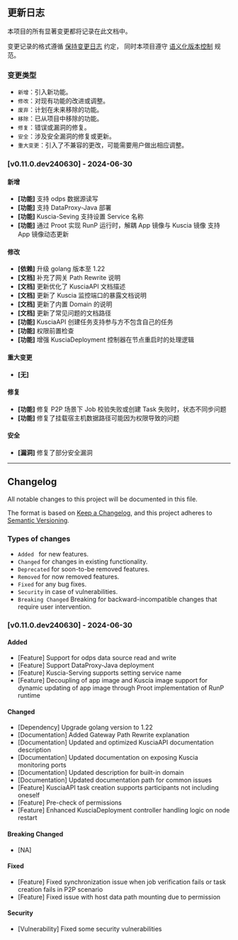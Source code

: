 ## 更新日志

本项目的所有显著变更都将记录在此文档中。

变更记录的格式遵循 [保持变更日志](https://keepachangelog.com/zh-CN/1.0.0/) 约定，
同时本项目遵守 [语义化版本控制](https://semver.org/lang/zh-CN/spec/v2.0.0.html) 规范。

### 变更类型

- `新增`：引入新功能。
- `修改`：对现有功能的改进或调整。
- `废弃`：计划在未来移除的功能。
- `移除`：已从项目中移除的功能。
- `修复`：错误或漏洞的修复。
- `安全`：涉及安全漏洞的修复或更新。
- `重大变更`：引入了不兼容的更改，可能需要用户做出相应调整。

### [v0.11.0.dev240630] - 2024-06-30

#### 新增

- **[功能]** 支持 odps 数据源读写
- **[功能]** 支持 DataProxy-Java 部署
- **[功能]** Kuscia-Seving 支持设置 Service 名称
- **[功能]** 通过 Proot 实现 RunP 运行时，解耦 App 镜像与 Kuscia 镜像 支持 App 镜像动态更新

#### 修改

- **[依赖]** 升级 golang 版本至 1.22
- **[文档]** 补充了网关 Path Rewrite 说明
- **[文档]** 更新优化了 KusciaAPI 文档描述
- **[文档]** 更新了 Kuscia 监控端口的暴露文档说明
- **[文档]** 更新了内置 Domain 的说明
- **[文档]** 更新了常见问题的文档路径
- **[功能]** KusciaAPI 创建任务支持参与方不包含自己的任务
- **[功能]** 权限前置检查
- **[功能]** 增强 KusciaDeployment 控制器在节点重启时的处理逻辑

#### 重大变更

- **[无]**

#### 修复

- **[功能]** 修复 P2P 场景下 Job 校验失败或创建 Task 失败时，状态不同步问题
- **[功能]** 修复了挂载宿主机数据路径可能因为权限导致的问题

#### 安全

- **[漏洞]** 修复了部分安全漏洞

---

## Changelog

All notable changes to this project will be documented in this file.

The format is based on [Keep a Changelog](https://keepachangelog.com/en/1.0.0/),
and this project adheres to [Semantic Versioning](https://semver.org/spec/v2.0.0.html).

### Types of changes

- `Added ` for new features.
- `Changed` for changes in existing functionality.
- `Deprecated` for soon-to-be removed features.
- `Removed` for now removed features.
- `Fixed` for any bug fixes.
- `Security` in case of vulnerabilities.
- `Breaking Changed` Breaking for backward-incompatible changes that require user intervention.

### [v0.11.0.dev240630] - 2024-06-30

#### Added

- [Feature] Support for odps data source read and write
- [Feature] Support DataProxy-Java deployment
- [Feature] Kuscia-Serving supports setting service name
- [Feature] Decoupling of app image and Kuscia image support for dynamic updating of app image through Proot implementation of RunP runtime

#### Changed

- [Dependency] Upgrade golang version to 1.22
- [Documentation] Added Gateway Path Rewrite explanation
- [Documentation] Updated and optimized KusciaAPI documentation description
- [Documentation] Updated documentation on exposing Kuscia monitoring ports
- [Documentation] Updated description for built-in domain
- [Documentation] Updated documentation path for common issues
- [Feature] KusciaAPI task creation supports participants not including oneself
- [Feature] Pre-check of permissions
- [Feature] Enhanced KusciaDeployment controller handling logic on node restart

#### Breaking Changed

- [NA]

#### Fixed

- [Feature] Fixed synchronization issue when job verification fails or task creation fails in P2P scenario
- [Feature] Fixed issue with host data path mounting due to permission

#### Security

- [Vulnerability] Fixed some security vulnerabilities
